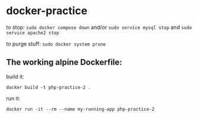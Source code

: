 # docker-practice

to stop:
```sudo docker compose down```
and/or
```sudo service mysql stop```
and
```sudo service apache2 stop```

to purge stuff:
```sudo docker system prune```

## The working alpine Dockerfile:

build it:
```
docker build -t php-practice-2 .
```
run it:
```
docker run -it --rm --name my-running-app php-practice-2
```